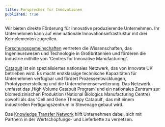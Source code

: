 ```yaml
---
title: Fürsprecher für Innovationen
published: true
---
```


Wir bieten direkte Förderung für innovative produzierende Unternehmen. Ihr Unternehmen kann auf eine nationale Innovationsinfrastruktur mit drei Kernelementen zugreifen.

[Forschungsgemeinschaften](http://www.rcuk.ac.uk/) vertreten die Wissenschaften, das Ingenieurswesen und Technologie in Großbritannien und förderen die Industrie mithilfe von 'Centres for Innovative Manufacturing'.

[Catapult](https://catapult.org.uk/) ist ein spezialisiertes nationales Netzwerk, das von Innovate UK betrieben wird. Es macht erstklassige technische Kapazitäten für Unternehmen verfügbar und fördert Prozessentwicklungen, Prototypenerstellung und die Unternehmenserweiterung. Das Netzwerk umfasst das ‚High Volume Catapult Program‘ und ein nationales Zentrum zur biomedizinischen Produktion (National Biologics Manufacturing Centre) sowohl als das 'Cell and Gene Therapy Catapult', das mit einem industriellen Fertigungszentrum in Stevenage gebaut wird.

Das [Knowledge Transfer Network](http://www.ktn-uk.co.uk/) hilft Unternehmen dabei, sich mit Partnern in der Wertschöpfungs- und Lieferkette zu vernetzen.
